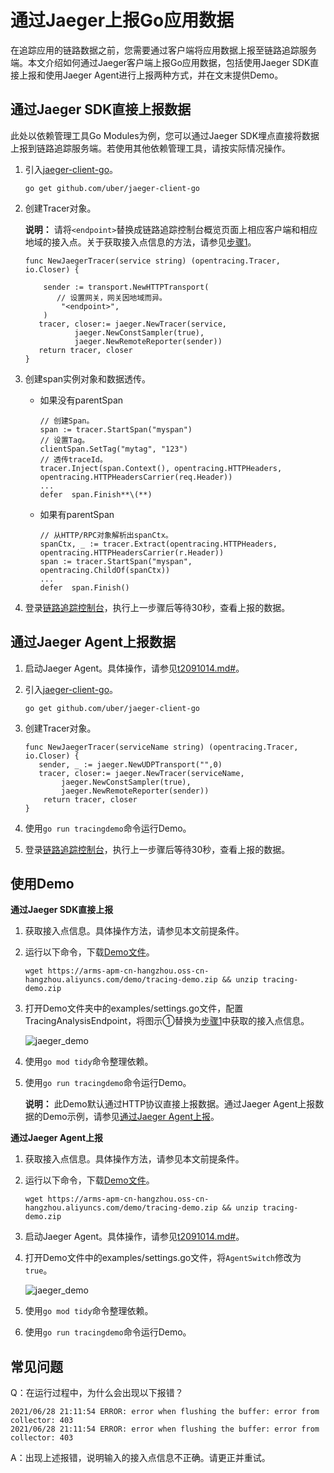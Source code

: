 # 通过Jaeger上报Go应用数据

在追踪应用的链路数据之前，您需要通过客户端将应用数据上报至链路追踪服务端。本文介绍如何通过Jaeger客户端上报Go应用数据，包括使用Jaeger SDK直接上报和使用Jaeger Agent进行上报两种方式，并在文末提供Demo。

## 通过Jaeger SDK直接上报数据

此处以依赖管理工具Go Modules为例，您可以通过Jaeger SDK埋点直接将数据上报到链路追踪服务端。若使用其他依赖管理工具，请按实际情况操作。

1.  引入[jaeger-client-go](https://github.com/jaegertracing/jaeger-client-go)。

    ```
    go get github.com/uber/jaeger-client-go
    ```

2.  创建Tracer对象。

    **说明：** 请将`<endpoint>`替换成链路追踪控制台概览页面上相应客户端和相应地域的接入点。关于获取接入点信息的方法，请参见[步骤1](#step_dnn_poo_0li)。

    ```
    func NewJaegerTracer(service string) (opentracing.Tracer, io.Closer) {
    
        sender := transport.NewHTTPTransport(
           // 设置网关，网关因地域而异。
            "<endpoint>",
        )
       tracer, closer:= jaeger.NewTracer(service,
               jaeger.NewConstSampler(true),
               jaeger.NewRemoteReporter(sender))
       return tracer, closer
    }
    ```

3.  创建span实例对象和数据透传。

    -   如果没有parentSpan

        ```
        // 创建Span。
        span := tracer.StartSpan("myspan")
        // 设置Tag。
        clientSpan.SetTag("mytag", "123")
        // 透传traceId。
        tracer.Inject(span.Context(), opentracing.HTTPHeaders, opentracing.HTTPHeadersCarrier(req.Header))
        ...
        defer  span.Finish**\(**)
        ```

    -   如果有parentSpan

        ```
        // 从HTTP/RPC对象解析出spanCtx。
        spanCtx, _ := tracer.Extract(opentracing.HTTPHeaders, opentracing.HTTPHeadersCarrier(r.Header))
        span := tracer.StartSpan("myspan", opentracing.ChildOf(spanCtx))
        ...
        defer  span.Finish()
        ```

4.  登录[链路追踪控制台](https://tracing-analysis.console.aliyun.com/)，执行上一步骤后等待30秒，查看上报的数据。


## 通过Jaeger Agent上报数据

1.  启动Jaeger Agent。具体操作，请参见[t2091014.md\#]()。

2.  引入[jaeger-client-go](https://github.com/jaegertracing/jaeger-client-go)。

    ```
    go get github.com/uber/jaeger-client-go
    ```

3.  创建Tracer对象。

    ```
    func NewJaegerTracer(serviceName string) (opentracing.Tracer, io.Closer) {
       sender, _ := jaeger.NewUDPTransport("",0)
       tracer, closer:= jaeger.NewTracer(serviceName,
            jaeger.NewConstSampler(true),
            jaeger.NewRemoteReporter(sender))
        return tracer, closer
    }
    ```

4.  使用`go run tracingdemo`命令运行Demo。

5.  登录[链路追踪控制台](https://tracing-analysis.console.aliyun.com/)，执行上一步骤后等待30秒，查看上报的数据。


## 使用Demo

**通过Jaeger SDK直接上报**

1.  获取接入点信息。具体操作方法，请参见本文前提条件。

2.  运行以下命令，下载[Demo文件](https://arms-apm-cn-hangzhou.oss-cn-hangzhou.aliyuncs.com/demo/tracing-demo.zip)。

    ```
    wget https://arms-apm-cn-hangzhou.oss-cn-hangzhou.aliyuncs.com/demo/tracing-demo.zip && unzip tracing-demo.zip
    ```

3.  打开Demo文件夹中的examples/settings.go文件，配置TracingAnalysisEndpoint，将图示①替换为[步骤1](#step_gjw_c8o_zwk)中获取的接入点信息。

    ![jaeger_demo](https://static-aliyun-doc.oss-accelerate.aliyuncs.com/assets/img/zh-CN/4324884261/p289809.png)

4.  使用`go mod tidy`命令整理依赖。

5.  使用`go run tracingdemo`命令运行Demo。

    **说明：** 此Demo默认通过HTTP协议直接上报数据。通过Jaeger Agent上报数据的Demo示例，请参见[通过Jaeger Agent上报](#p1)。


**通过Jaeger Agent上报**

1.  获取接入点信息。具体操作方法，请参见本文前提条件。

2.  运行以下命令，下载[Demo文件](https://arms-apm-cn-hangzhou.oss-cn-hangzhou.aliyuncs.com/demo/tracing-demo.zip)。

    ```
    wget https://arms-apm-cn-hangzhou.oss-cn-hangzhou.aliyuncs.com/demo/tracing-demo.zip && unzip tracing-demo.zip
    ```

3.  启动Jaeger Agent。具体操作，请参见[t2091014.md\#]()。

4.  打开Demo文件中的examples/settings.go文件，将`AgentSwitch`修改为`true`。

    ![jaeger_demo](https://static-aliyun-doc.oss-accelerate.aliyuncs.com/assets/img/zh-CN/0071884261/p289900.png)

5.  使用`go mod tidy`命令整理依赖。

6.  使用`go run tracingdemo`命令运行Demo。


## 常见问题

Q：在运行过程中，为什么会出现以下报错？

```
2021/06/28 21:11:54 ERROR: error when flushing the buffer: error from collector: 403
2021/06/28 21:11:54 ERROR: error when flushing the buffer: error from collector: 403
```

A：出现上述报错，说明输入的接入点信息不正确。请更正并重试。

